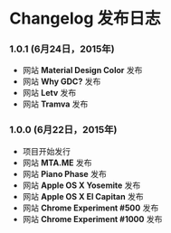 # Changelog 发布日志

### 1.0.1 (6月24日，2015年)

  - 网站 **Material Design Color** 发布
  - 网站 **Why GDC?** 发布
  - 网站 **Letv** 发布
  - 网站 **Tramva** 发布

### 1.0.0 (6月22日，2015年)

  - 项目开始发行
  - 网站 **MTA.ME** 发布
  - 网站 **Piano Phase** 发布
  - 网站 **Apple OS X Yosemite** 发布
  - 网站 **Apple OS X El Capitan** 发布
  - 网站 **Chrome Experiment #500** 发布
  - 网站 **Chrome Experiment #1000** 发布